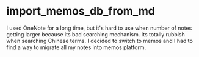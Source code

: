 # import_memos_db_from_md
I used OneNote for a long time, but it's hard to use when number of notes getting larger because its bad searching mechanism. Its totally rubbish when searching Chinese terms. I decided to switch to memos and I had to find a way to migrate all my notes into memos platform. 
